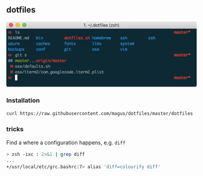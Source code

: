 ## dotfiles

![Screenshot of dotfiles terminal](https://raw.githubusercontent.com/magus/dotfiles/master/dotfiles.png)

### Installation

```sh
curl https://raw.githubusercontent.com/magus/dotfiles/master/dotfiles | bash
```


### tricks

Find a where a configuration happens, e.g. `diff`

```sh
> zsh -ixc : 2>&1 | grep diff
...
+/usr/local/etc/grc.bashrc:7> alias 'diff=colourify diff'
```

